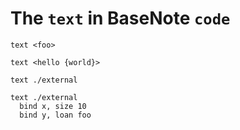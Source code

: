 # The `text` in BaseNote `code`

```
text <foo>

text <hello {world}>

text ./external

text ./external
  bind x, size 10
  bind y, loan foo
```
